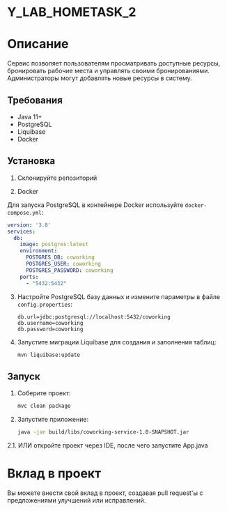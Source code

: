 # Y_LAB_HOMETASK_2

# Описание

Сервис позволяет пользователям просматривать доступные ресурсы, бронировать рабочие места и управлять своими бронированиями. Администраторы могут добавлять новые ресурсы в систему.

## Требования

- Java 11+
- PostgreSQL
- Liquibase
- Docker

## Установка

1. Склонируйте репозиторий

2. Docker

Для запуска PostgreSQL в контейнере Docker используйте `docker-compose.yml`:

```yaml
version: '3.8'
services:
  db:
    image: postgres:latest
    environment:
      POSTGRES_DB: coworking
      POSTGRES_USER: coworking
      POSTGRES_PASSWORD: coworking
    ports:
      - "5432:5432"

```

3. Настройте PostgreSQL базу данных и измените параметры в файле `config.properties`:

    ```properties
    db.url=jdbc:postgresql://localhost:5432/coworking
    db.username=coworking
    db.password=coworking
    ```

4. Запустите миграции Liquibase для создания и заполнения таблиц:

    ```sh
    mvn liquibase:update
    ```

## Запуск

1. Соберите проект:
    ```sh
    mvc clean package
    ```

2. Запустите приложение:
    ```sh
    java -jar build/libs/coworking-service-1.0-SNAPSHOT.jar
    ```
2.1. ИЛИ откройте проект через IDE, после чего запустите App.java 



# Вклад в проект

Вы можете внести свой вклад в проект, создавая pull request'ы с предложениями улучшений или исправлений.
